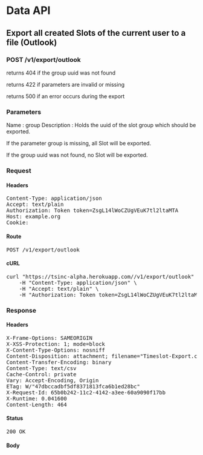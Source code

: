 # Data API

## Export all created Slots of the current user to a file (Outlook)

### POST /v1/export/outlook

returns 404 if the group uuid was not found

returns 422 if parameters are invalid or missing

returns 500 if an error occurs during the export

### Parameters

Name : group
Description : Holds the uuid of the slot group which should be exported.

If the parameter group is missing, all Slot will be exported.

If the group uuid was not found, no Slot will be exported.

### Request

#### Headers

<pre>Content-Type: application/json
Accept: text/plain
Authorization: Token token=ZsgL14lWoCZUgVEuK7tl2ltaMTA
Host: example.org
Cookie: </pre>

#### Route

<pre>POST /v1/export/outlook</pre>

#### cURL

<pre class="request">curl &quot;https://tsinc-alpha.herokuapp.com//v1/export/outlook&quot; -d &#39;&#39; -X POST \
	-H &quot;Content-Type: application/json&quot; \
	-H &quot;Accept: text/plain&quot; \
	-H &quot;Authorization: Token token=ZsgL14lWoCZUgVEuK7tl2ltaMTA&quot;</pre>

### Response

#### Headers

<pre>X-Frame-Options: SAMEORIGIN
X-XSS-Protection: 1; mode=block
X-Content-Type-Options: nosniff
Content-Disposition: attachment; filename=&quot;Timeslot-Export.csv&quot;
Content-Transfer-Encoding: binary
Content-Type: text/csv
Cache-Control: private
Vary: Accept-Encoding, Origin
ETag: W/&quot;47dbccadbf5df8371813fca6b1ed28bc&quot;
X-Request-Id: 65b0b242-11c2-4142-a3ee-60a9090f17bb
X-Runtime: 0.041600
Content-Length: 464</pre>

#### Status

<pre>200 OK</pre>

#### Body

```javascript

```
